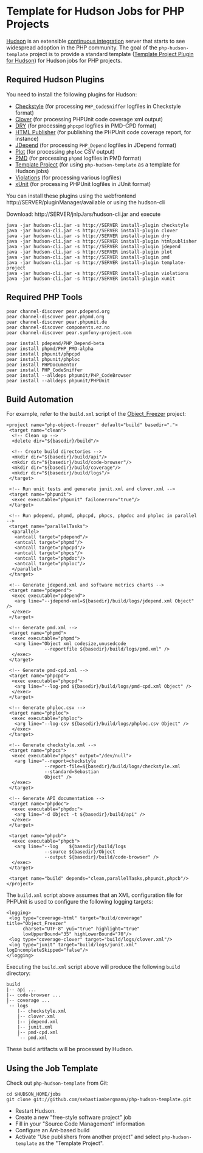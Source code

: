 Template for Hudson Jobs for PHP Projects
=========================================

[Hudson](http://hudson-ci.org/) is an extensible [continuous integration](http://martinfowler.com/articles/continuousIntegration.html) server that starts to see widespread adoption in the PHP community.
The goal of the `php-hudson-template` project is to provide a standard template ([Template Project Plugin for Hudson](http://wiki.hudson-ci.org//display/HUDSON/Template+Project+Plugin)) for Hudson jobs for PHP projects.

Required Hudson Plugins
-----------------------

You need to install the following plugins for Hudson:

* [Checkstyle](http://wiki.hudson-ci.org/display/HUDSON/Checkstyle+Plugin) (for processing `PHP_CodeSniffer` logfiles in Checkstyle format)
* [Clover](http://wiki.hudson-ci.org/display/HUDSON/Clover+Plugin) (for processing PHPUnit code coverage xml output)
* [DRY](http://wiki.hudson-ci.org/display/HUDSON/DRY+Plugin) (for processing `phpcpd` logfiles in PMD-CPD format)
* [HTML Publisher](http://wiki.hudson-ci.org/display/HUDSON/HTML+Publisher+Plugin) (for publishing the PHPUnit code coverage report, for instance)
* [JDepend](http://wiki.hudson-ci.org/display/HUDSON/JDepend+Plugin) (for processing `PHP_Depend` logfiles in JDepend format)
* [Plot](http://wiki.hudson-ci.org/display/HUDSON/Plot+Plugin) (for processing `phploc` CSV output)
* [PMD](http://wiki.hudson-ci.org/display/HUDSON/PMD+Plugin) (for processing `phpmd` logfiles in PMD format)
* [Template Project](http://wiki.hudson-ci.org/display/HUDSON/Template+Project+Plugin) (for using `php-hudson-template` as a template for Hudson jobs)
* [Violations](http://wiki.hudson-ci.org/display/HUDSON/Violations) (for processing various logfiles)
* [xUnit](http://wiki.hudson-ci.org/display/HUDSON/xUnit+Plugin) (for processing PHPUnit logfiles in JUnit format)

You can install these plugins using the webfrontend http://SERVER/pluginManager/available or using the hudson-cli

Download: http://SERVER/jnlpJars/hudson-cli.jar and execute

    java -jar hudson-cli.jar -s http://SERVER install-plugin checkstyle
    java -jar hudson-cli.jar -s http://SERVER install-plugin clover
    java -jar hudson-cli.jar -s http://SERVER install-plugin dry
    java -jar hudson-cli.jar -s http://SERVER install-plugin htmlpublisher
    java -jar hudson-cli.jar -s http://SERVER install-plugin jdepend
    java -jar hudson-cli.jar -s http://SERVER install-plugin plot
    java -jar hudson-cli.jar -s http://SERVER install-plugin pmd
    java -jar hudson-cli.jar -s http://SERVER install-plugin template-project
    java -jar hudson-cli.jar -s http://SERVER install-plugin violations
    java -jar hudson-cli.jar -s http://SERVER install-plugin xunit


Required PHP Tools
------------------

    pear channel-discover pear.pdepend.org 
    pear channel-discover pear.phpmd.org 
    pear channel-discover pear.phpunit.de
    pear channel-discover components.ez.no
    pear channel-discover pear.symfony-project.com

    pear install pdepend/PHP_Depend-beta
    pear install phpmd/PHP_PMD-alpha
    pear install phpunit/phpcpd
    pear install phpunit/phploc
    pear install PHPDocumentor
    pear install PHP_CodeSniffer
    pear install --alldeps phpunit/PHP_CodeBrowser
    pear install --alldeps phpunit/PHPUnit

Build Automation
----------------

For example, refer to the `build.xml` script of the [Object_Freezer](http://github.com/sebastianbergmann/php-object-freezer) project:

    <project name="php-object-freezer" default="build" basedir=".">
     <target name="clean">
      <!-- Clean up -->
      <delete dir="${basedir}/build"/>

      <!-- Create build directories -->
      <mkdir dir="${basedir}/build/api"/>
      <mkdir dir="${basedir}/build/code-browser"/>
      <mkdir dir="${basedir}/build/coverage"/>
      <mkdir dir="${basedir}/build/logs"/>
     </target>

     <!-- Run unit tests and generate junit.xml and clover.xml -->
     <target name="phpunit">
      <exec executable="phpunit" failonerror="true"/>
     </target>

     <!-- Run pdepend, phpmd, phpcpd, phpcs, phpdoc and phploc in parallel -->
     <target name="parallelTasks">
      <parallel>
       <antcall target="pdepend"/>
       <antcall target="phpmd"/>
       <antcall target="phpcpd"/>
       <antcall target="phpcs"/>
       <antcall target="phpdoc"/>
       <antcall target="phploc"/>
      </parallel>
     </target>

     <!-- Generate jdepend.xml and software metrics charts -->
     <target name="pdepend">
      <exec executable="pdepend">
       <arg line="--jdepend-xml=${basedir}/build/logs/jdepend.xml Object" />
      </exec>
     </target>

     <!-- Generate pmd.xml -->
     <target name="phpmd">
      <exec executable="phpmd">
       <arg line="Object xml codesize,unusedcode
                  --reportfile ${basedir}/build/logs/pmd.xml" />
      </exec>
     </target>

     <!-- Generate pmd-cpd.xml -->
     <target name="phpcpd">
      <exec executable="phpcpd">
       <arg line="--log-pmd ${basedir}/build/logs/pmd-cpd.xml Object" />
      </exec>
     </target>

     <!-- Generate phploc.csv -->
     <target name="phploc">
      <exec executable="phploc">
       <arg line="--log-csv ${basedir}/build/logs/phploc.csv Object" />
      </exec>
     </target>

     <!-- Generate checkstyle.xml -->
     <target name="phpcs">
      <exec executable="phpcs" output="/dev/null">
       <arg line="--report=checkstyle
                  --report-file=${basedir}/build/logs/checkstyle.xml
                  --standard=Sebastian
                  Object" />
      </exec>
     </target>

     <!-- Generate API documentation -->
     <target name="phpdoc">
      <exec executable="phpdoc">
       <arg line="-d Object -t ${basedir}/build/api" />
      </exec>
     </target>

     <target name="phpcb">
      <exec executable="phpcb">
       <arg line="--log    ${basedir}/build/logs
                  --source ${basedir}/Object
                  --output ${basedir}/build/code-browser" />
      </exec>
     </target>

     <target name="build" depends="clean,parallelTasks,phpunit,phpcb"/>
    </project>

The `build.xml` script above assumes that an XML configuration file for PHPUnit is used to configure the following logging targets:

    <logging>
     <log type="coverage-html" target="build/coverage" title="Object_Freezer"
          charset="UTF-8" yui="true" highlight="true"
          lowUpperBound="35" highLowerBound="70"/>
     <log type="coverage-clover" target="build/logs/clover.xml"/>
     <log type="junit" target="build/logs/junit.xml" logIncompleteSkipped="false"/>
    </logging>

Executing the `build.xml` script above will produce the following `build` directory:

    build
    |-- api ...
    |-- code-browser ...
    |-- coverage ...
    `-- logs
        |-- checkstyle.xml
        |-- clover.xml
        |-- jdepend.xml
        |-- junit.xml
        |-- pmd-cpd.xml
        `-- pmd.xml

These build artifacts will be processed by Hudson.

Using the Job Template
----------------------

Check out `php-hudson-template` from Git:

    cd $HUDSON_HOME/jobs
    git clone git://github.com/sebastianbergmann/php-hudson-template.git

* Restart Hudson.
* Create a new "free-style software project" job
* Fill in your "Source Code Management" information
* Configure an Ant-based build
* Activate "Use publishers from another project" and select `php-hudson-template` as the "Template Project".
